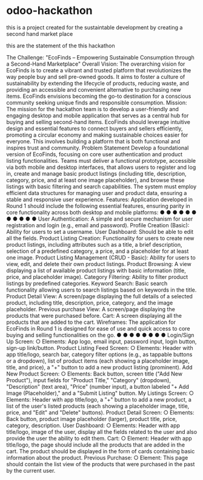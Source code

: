 # odoo-hackathon
this is a project created for the sustaintable development by creating a second hand market place



this are the statement of the this hackathon

The Challenge: "EcoFinds – Empowering Sustainable Consumption through a
Second-Hand Marketplace"
Overall Vision: The overarching vision for EcoFinds is to create a vibrant and trusted
platform that revolutionizes the way people buy and sell pre-owned goods. It aims to
foster a culture of sustainability by extending the lifecycle of products, reducing waste,
and providing an accessible and convenient alternative to purchasing new items.
EcoFinds envisions becoming the go-to destination for a conscious community seeking
unique finds and responsible consumption.
Mission: The mission for the hackathon team is to develop a user-friendly and
engaging desktop and mobile application that serves as a central hub for buying and
selling second-hand items. EcoFinds should leverage intuitive design and essential
features to connect buyers and sellers efficiently, promoting a circular economy and
making sustainable choices easier for everyone. This involves building a platform that is
both functional and inspires trust and community.
Problem Statement
Develop a foundational version of EcoFinds, focusing on core user authentication and
product listing functionalities. Teams must deliver a functional prototype, accessible via
both mobile and desktop interfaces, that allows users to register and log in, create and
manage basic product listings (including title, description, category, price, and at least
one image placeholder), and browse these listings with basic filtering and search
capabilities. The system must employ efficient data structures for managing user and
product data, ensuring a stable and responsive user experience.
Features: Application developed in Round 1 should include the following essential
features, ensuring parity in core functionality across both desktop and mobile platforms:
●
●
●
●
●
●
●
●
●
●
●
User Authentication: A simple and secure mechanism for user registration and
login (e.g., email and password).
Profile Creation (Basic): Ability for users to set a username.
User Dashboard: Should be able to edit all the fields.
Product Listing Creation: Functionality for users to create new product listings,
including attributes such as a title, a brief description, selection of a predefined
category, a price, and a placeholder for at least one image.
Product Listing Management (CRUD - Basic): Ability for users to view, edit,
and delete their own product listings.
Product Browsing: A view displaying a list of available product listings with
basic information (title, price, and placeholder image).
Category Filtering: Ability to filter product listings by predefined categories.
Keyword Search: Basic search functionality allowing users to search listings
based on keywords in the title.
Product Detail View: A screen/page displaying the full details of a selected
product, including title, description, price, category, and the image placeholder.
Previous purchase View: A screen/page displaying the products that were
purchased before.
Cart: A screen displaying all the products that are added to the cart.
Wireframes:
The application for EcoFinds in Round 1 is designed for ease of use and quick access
to core buying and selling functionalities on the go.
●
●
●
●
●
●
●
●
Login/Sign Up Screen:
○
Elements: App logo, email input, password input, login button, sign-up
link/button.
Product Listing Feed Screen:
○
Elements: Header with app title/logo, search bar, category filter options
(e.g., as tappable buttons or a dropdown), list of product items (each
showing a placeholder image, title, and price), a "+" button to add a new
product listing (prominent).
Add New Product Screen:
○
Elements: Back button, screen title ("Add New Product"), input fields for
"Product Title," "Category" (dropdown), "Description" (text area), "Price"
(number input), a button labeled "+ Add Image (Placeholder)," and a
"Submit Listing" button.
My Listings Screen:
○
Elements: Header with app title/logo, a "+" button to add a new product, a
list of the user's listed products (each showing a placeholder image, title,
price, and "Edit" and "Delete" buttons).
Product Detail Screen:
○
Elements: Back button, product image placeholder (larger), product title,
price, category, description.
User Dashboard:
○
Elements: Header with app title/logo, image of the user, display all the
fields related to the user and also provide the user the ability to edit them.
Cart:
○
Element: Header with app title/logo, the page should include all the
products that are added in the cart. The product should be displayed in the
form of cards containing basic information about the product.
Previous Purchase:
○
Element: This page should contain the list view of the products that were
purchased in the past by the current user.
